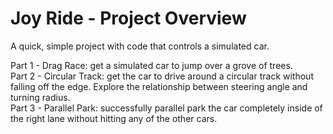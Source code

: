 # Joy Ride - Project Overview
A quick, simple project with code that controls a simulated car.

Part 1 - Drag Race: get a simulated car to jump over a grove of trees.<br />
Part 2 - Circular Track: get the car to drive around a circular track without falling off the edge. Explore the relationship between steering angle and turning radius.<br />
Part 3 - Parallel Park: successfully parallel park the car completely inside of the right lane without hitting any of the other cars.

